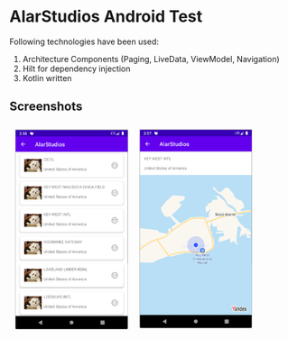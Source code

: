 # AlarStudios Android Test

Following technologies have been used:
1. Architecture Components (Paging, LiveData, ViewModel, Navigation)
2. Hilt for dependency injection
3. Kotlin written

## Screenshots

[<img src="/screenshots/list.png" align="left" width="200" hspace="10" vspace="10">](/readme/list.png)
[<img src="/screenshots/map.png" align="center" width="200" hspace="10" vspace="10">](/readme/map.png)
